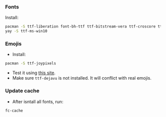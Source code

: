 ### Fonts

Install:

```bash
pacman -S ttf-liberation font-bh-ttf ttf-bitstream-vera ttf-croscore ttf-roboto noto-fonts ttf-cascadia-code ttf-fira-code
yay -S ttf-ms-win10 
```

### Emojis

- Install:

```bash
pacman -S ttf-joypixels 
```

- Test it using [this site](https://unicode.org/emoji/charts/full-emoji-list.html).
- Make sure `ttf-dejavu` is not installed. It will conflict with real emojis.

### Update cache

- After isntall all fonts, run:

```bash
fc-cache
```
